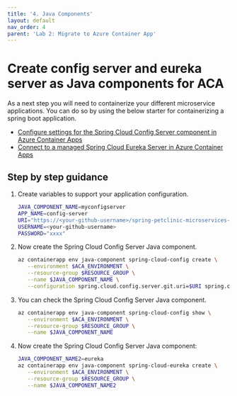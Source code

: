 ```yaml
---
title: '4. Java Components'
layout: default
nav_order: 4
parent: 'Lab 2: Migrate to Azure Container App'
---
```


# Create config server and eureka server as Java components for ACA

As a next step you will need to containerize your different microservice applications. You can do so by using the below starter for containerizing a spring boot application.

- [Configure settings for the Spring Cloud Config Server component in Azure Container Apps](https://github.com/Azure-Samples/java-microservices-aks-lab/compare/main...vermegi:java-microservices-aks-lab:upstream/solution-aca-demo)
- [Connect to a managed Spring Cloud Eureka Server in Azure Container Apps](https://learn.microsoft.com/en-us/azure/container-apps/spring-cloud-eureka-server)


## Step by step guidance

1. Create variables to support your application configuration.

   ```bash
   JAVA_COMPONENT_NAME=myconfigserver
   APP_NAME=config-server
   URI="https://<your-github-username>/spring-petclinic-microservices-config.git"
   USERNAME=<your-github-username>
   PASSWORD="xxxx"
   ```

1. Now create the Spring Cloud Config Server Java component.

   ```bash
   az containerapp env java-component spring-cloud-config create \
      --environment $ACA_ENVIRONMENT \
      --resource-group $RESOURCE_GROUP \
      --name $JAVA_COMPONENT_NAME \
      --configuration spring.cloud.config.server.git.uri=$URI spring.cloud.config.server.git.username=$USERNAME spring.cloud.config.server.git.password=$PASSWORD spring.cloud.config.server.git.default-label=main 
   ```
1. You can check the Spring Cloud Config Server Java component.

   ```bash
   az containerapp env java-component spring-cloud-config show \
      --environment $ACA_ENVIRONMENT \
      --resource-group $RESOURCE_GROUP \
      --name $JAVA_COMPONENT_NAME
   ```
1. Now create the Spring Cloud Config Server Java component:

   ```bash
   JAVA_COMPONENT_NAME2=eureka
   az containerapp env java-component spring-cloud-eureka create \
      --environment $ACA_ENVIRONMENT \
      --resource-group $RESOURCE_GROUP \
      --name $JAVA_COMPONENT_NAME2
   ```



